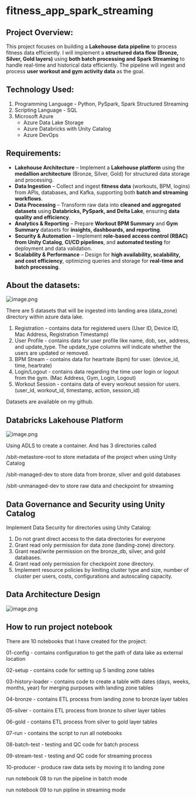 # fitness_app_spark_streaming

## Project Overview:

This project focuses on building a **Lakehouse data pipeline** to process fitness data efficiently. 
I will implement a **structured data flow (Bronze, Silver, Gold layers)** using **both batch processing and Spark Streaming** to handle real-time and historical data efficiently. The pipeline will ingest and process **user workout and gym activity data** as the goal.

## Technology Used:

1. Programming Language - Python, PySpark, Spark Structured Streaming
2. Scripting Language - SQL
3. Microsoft Azure
    - Azure Data Lake Storage
    - Azure Databricks with Unity Catalog
    - Azure DevOps

## Requirements:

- **Lakehouse Architecture** – Implement a **Lakehouse platform** using the **medallion architecture** (Bronze, Silver, Gold) for structured data storage and processing.
- **Data Ingestion** – Collect and ingest **fitness data** (workouts, BPM, logins) from APIs, databases, and Kafka, supporting both **batch and streaming workflows**.
- **Data Processing** – Transform raw data into **cleaned and aggregated datasets** using **Databricks, PySpark, and Delta Lake**, ensuring **data quality and efficiency**.
- **Analytics & Reporting** – Prepare **Workout BPM Summary** and **Gym Summary** datasets for **insights, dashboards, and reporting**.
- **Security & Automation** – Implement **role-based access control (RBAC) from Unity Catalog**, **CI/CD pipelines**, and **automated testing** for deployment and data validation.
- **Scalability & Performance** – Design for **high availability, scalability, and cost efficiency**, optimizing queries and storage for **real-time and batch processing**.

## About the datasets:

![image.png](attachment:84acbcae-4d2f-40b1-a9c6-460ba749da00:image.png)

There are 5 datasets that will be ingested into landing area (data_zone) directory within azure data lake. 

1. Registration - contains data for registered users (User ID, Device ID, Mac Address, Registration Timestamp)
2. User Profile - contains data for user profile like name, dob, sex, address, and update_type. The update_type columns will indicate whether the users are updated or removed.
3. BPM Stream - contains data for heartrate (bpm) for user. (device_id, time, heartrate)
4. Login/Logout - contains data regarding the time user login or logout from the gym. (Mac Address, Gym, Login, Logout)
5. Workout Session - contains data of every workout session for users. (user_id, workout_id, timestamp, action, session_id)

Datasets are available on my github.

## Databricks Lakehouse Platform

![image.png](attachment:9d32e69c-7355-4892-ad14-5d7b4d8ccb4f:image.png)

Using ADLS to create a container. And has 3 directories called

/sbit-metastore-root to store metadata of the project when using Unity Catalog

/sbit-managed-dev to store data from bronze, silver and gold databases

/sbit-unmanaged-dev to store raw data and checkpoint for streaming

## Data Governance and Security using Unity Catalog

Implement Data Security for directories using Unity Catalog:

1. Do not grant direct access to the data directories for everyone
2. Grant read only permission for data zone (landing-zone) directory.
3. Grant read/write permission on the bronze_db, silver, and gold databases.
4. Grant read only permission for checkpoint zone directory.
5. Implement resource policies by limiting cluster type and size, number of cluster per users, costs, configurations and autoscaling capacity.

## Data Architecture Design

![image.png](attachment:1537a28f-becb-4bb7-9489-f55e24bab110:image.png)

## How to run project notebook

There are 10 notebooks that I have created for the project:

01-config - contains configuration to get the path of data lake as external location

02-setup - contains code for setting up 5 landing zone tables

03-history-loader - contains code to create a table with dates (days, weeks, months, year) for merging purposes with landing zone tables

04-bronze - contains ETL process from landing zone to bronze layer tables

05-silver - contains ETL process from bronze to silver layer tables

06-gold - contains ETL process from silver to gold layer tables

07-run - contains the script to run all notebooks

08-batch-test - testing and QC code for batch process

09-stream-test - testing and QC code for streaming process

10-producer - produce raw data sets by moving it to landing zone

run notebook 08 to run the pipeline in batch mode

run notebook 09 to run pipline in streaming mode
